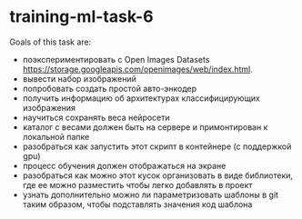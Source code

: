 # training-ml-task-6
Goals of this task are:
- поэкспериментировать с Open Images Datasets https://storage.googleapis.com/openimages/web/index.html.
- вывести набор изображений
- попробовать создать простой авто-энкодер
- получить информацию об архитектурах классифицирующих изображения
- научиться сохранять веса нейросети
- каталог с весами должен быть на сервере и примонтирован к локальной папке
- разобраться как запустить этот скрипт в контейнере (с поддержкой gpu)
- процесс обучения должен отображаться на экране
- разобраться как можно этот кусок организовать в виде библиотеки, где ее можно разместить чтобы легко добавлять в проект
- узнать дополнительно можно ли параметризовать шаблоны в git таким образом, чтобы подставлять значения код шаблона